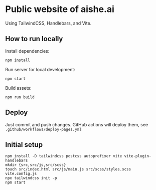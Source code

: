 # Public website of aishe.ai

Using TailwindCSS, Handlebars, and Vite.

## How to run locally

Install dependencies:

```shell
npm install
```

Run server for local development:

```shell
npm start
```

Build assets:

```shell
npm run build
```

## Deploy

Just commit and push changes. GitHub actions will deploy them, see `.github/workflows/deploy-pages.yml`

## Initial setup

    npm install -D tailwindcss postcss autoprefixer vite vite-plugin-handlebars
    mkdir {src,src/js,src/scss}
    touch src/index.html src/js/main.js src/scss/styles.scss vite.config.js
    npx tailwindcss init -p
    npm start
